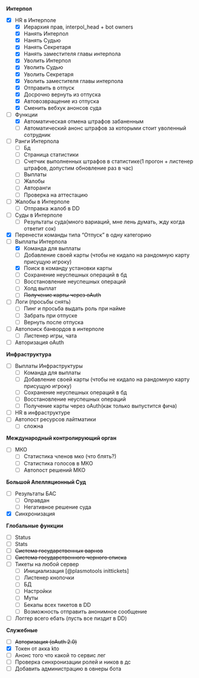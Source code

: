 **Интерпол**

- [x]  HR в Интерполе
    - [x]  Иерархия прав, interpol_head + bot owners
    - [x]  Нанять Интерпол
    - [x]  Нанять Судью
    - [x]  Нанять Секретаря
    - [x]  Нанять заместителя главы интерпола
    - [x]  Уволить Интерпол
    - [x]  Уволить Судью
    - [x]  Уволить Секретаря
    - [x]  Уволить заместителя главы интерпола
    - [x]  Отправить в отпуск
    - [x]  Досрочно вернуть из отпуска
    - [x]  Автовозвращение из отпуска
    - [x]  Сменить вебхук анонсов суда
- [ ]  Функции
    - [x]  Автоматическая отмена штрафов забаненным
    - [ ]  Автоматический анонс штрафов за которыми стоит уволенный сотрудник
- [ ]  Ранги Интерпола
    - [ ]  Бд
    - [ ]  Страница статистики
    - [ ]  Счетчик выполненных штрафов в статистике(1 прогон + листенер штрафов, допустим обновление раз в час)
    - [ ]  Выплаты
    - [ ]  Жалобы
    - [ ]  Авторанги
    - [ ]  Проверка на аттестацию
- [ ]  Жалобы в Интерполе
    - [ ]  Отправка жалоб в DD
- [ ]  Суды в Интерполе
    - [ ]  Результаты суда(много вариаций, мне лень думать, жду когда ответит сок)
- [x]  Перенести команды типа “Отпуск” в одну категорию
- [ ]  Выплаты Интерпола
    - [x]  Команда для выплаты
    - [ ]  Добавление своей карты (чтобы не кидало на рандомную карту присущую игроку)
    - [x]  Поиск в команду установки карты
    - [ ]  Сохранение неуспешных операций в бд
    - [ ]  Восстановление неуспешных операций
    - [ ]  Холд выплат
    - [ ]  ~~Получение карты через oAuth~~
- [ ]  Логи (просьбы снять)
    - [ ]  Пинг и просьба выдать роль при найме
    - [ ]  Забрать при отпуске
    - [ ]  Вернуть после отпуска
- [ ]  Автопоиск банвордов в интерполе
    - [ ]  Листенер игры, чата
- [ ]  Авторизация oAuth

**Инфраструктура**

- [ ]  Выплаты Инфраструктуры
    - [ ]  Команда для выплаты
    - [ ]  Добавление своей карты (чтобы не кидало на рандомную карту присущую игроку)
    - [ ]  Сохранение неуспешных операций в бд
    - [ ]  Восстановление неуспешных операций
    - [ ]  Получение карты через oAuth(как только выпустится фича)
- [ ]  HR в инфраструктуре
- [ ]  Автопост ресурсов лайтматики
    - [ ]  сложна

**Международный контролирующий орган**

- [ ]  МКО
    - [ ]  Статистика членов мко (что блять?)
    - [ ]  Статистика голосов в МКО
    - [ ]  Автопост решений МКО

**Большой Апелляционный Суд**

- [ ]  Результаты БАС
    - [ ]  Оправдан
    - [ ]  Негативное решение суда
- [x]  Синхронизация

**Глобальные функции**

- [ ]  Status
- [ ]  Stats
- [ ]  ~~Система государственных варнов~~
- [ ]  ~~Система государственного черного списка~~
- [ ]  Тикеты на любой сервер
    - [ ]  Инициализация [@plasmotools inittickets]
    - [ ]  Листенер кнопочки
    - [ ]  БД
    - [ ]  Настройки
    - [ ]  Муты
    - [ ]  Бекапы всех тикетов в DD
    - [ ]  Возможность  отправить анонимное сообщение
- [ ]  Логгер всего ебать (пусть все пиздит в DD)

**Служебные**

- [ ]  ~~Авторизация (oAuth 2.0)~~
- [x]  Токен от акка kto
- [ ]  Анонс того что какой то сервис лег
- [ ]  Проверка синхронизации ролей и ников в дс
- [ ]  Добавить администрацию в овнеры бота